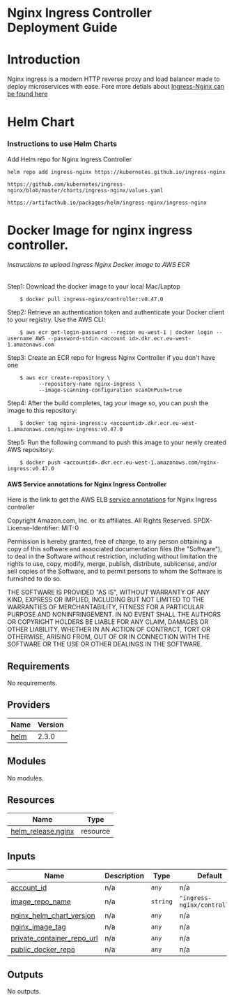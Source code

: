 # Nginx Ingress Controller Deployment Guide

# Introduction

 Nginx ingress is a modern HTTP reverse proxy and load balancer made to deploy microservices with ease. Fore more detials about [Ingress-Nginx can be found here](https://kubernetes.github.io/ingress-nginx/)
 
# Helm Chart

### Instructions to use Helm Charts

Add Helm repo for Nginx Ingress Controller

    helm repo add ingress-nginx https://kubernetes.github.io/ingress-nginx

    https://github.com/kubernetes/ingress-nginx/blob/master/charts/ingress-nginx/values.yaml

    https://artifacthub.io/packages/helm/ingress-nginx/ingress-nginx

# Docker Image for nginx ingress controller.

###### Instructions to upload Ingress Nginx Docker image to AWS ECR

        
Step1: Download the docker image to your local Mac/Laptop
        
        $ docker pull ingress-nginx/controller:v0.47.0
        
Step2: Retrieve an authentication token and authenticate your Docker client to your registry. Use the AWS CLI:
        
        $ aws ecr get-login-password --region eu-west-1 | docker login --username AWS --password-stdin <account id>.dkr.ecr.eu-west-1.amazonaws.com
        
Step3: Create an ECR repo for Ingress Nginx Controller if you don't have one 
    
        $ aws ecr create-repository \
              --repository-name nginx-ingress \
              --image-scanning-configuration scanOnPush=true 
              
Step4: After the build completes, tag your image so, you can push the image to this repository:
        
        $ docker tag nginx-ingress:v <accountid>.dkr.ecr.eu-west-1.amazonaws.com/nginx-ingress:v0.47.0
        
Step5: Run the following command to push this image to your newly created AWS repository:
        
        $ docker push <accountid>.dkr.ecr.eu-west-1.amazonaws.com/nginx-ingress:v0.47.0



#### AWS Service annotations for Nginx Ingress Controller
Here is the link to get the AWS ELB [service annotations](https://kubernetes-sigs.github.io/aws-load-balancer-controller/latest/guide/service/annotations/) for Nginx Ingress controller


<!-- BEGINNING OF PRE-COMMIT-TERRAFORM DOCS HOOK -->
Copyright Amazon.com, Inc. or its affiliates. All Rights Reserved.
SPDX-License-Identifier: MIT-0

Permission is hereby granted, free of charge, to any person obtaining a copy of this
software and associated documentation files (the "Software"), to deal in the Software
without restriction, including without limitation the rights to use, copy, modify,
merge, publish, distribute, sublicense, and/or sell copies of the Software, and to
permit persons to whom the Software is furnished to do so.

THE SOFTWARE IS PROVIDED "AS IS", WITHOUT WARRANTY OF ANY KIND, EXPRESS OR IMPLIED,
INCLUDING BUT NOT LIMITED TO THE WARRANTIES OF MERCHANTABILITY, FITNESS FOR A
PARTICULAR PURPOSE AND NONINFRINGEMENT. IN NO EVENT SHALL THE AUTHORS OR COPYRIGHT
HOLDERS BE LIABLE FOR ANY CLAIM, DAMAGES OR OTHER LIABILITY, WHETHER IN AN ACTION
OF CONTRACT, TORT OR OTHERWISE, ARISING FROM, OUT OF OR IN CONNECTION WITH THE
SOFTWARE OR THE USE OR OTHER DEALINGS IN THE SOFTWARE.

## Requirements

No requirements.

## Providers

| Name | Version |
|------|---------|
| <a name="provider_helm"></a> [helm](#provider\_helm) | 2.3.0 |

## Modules

No modules.

## Resources

| Name | Type |
|------|------|
| [helm_release.nginx](https://registry.terraform.io/providers/hashicorp/helm/latest/docs/resources/release) | resource |

## Inputs

| Name | Description | Type | Default | Required |
|------|-------------|------|---------|:--------:|
| <a name="input_account_id"></a> [account\_id](#input\_account\_id) | n/a | `any` | n/a | yes |
| <a name="input_image_repo_name"></a> [image\_repo\_name](#input\_image\_repo\_name) | n/a | `string` | `"ingress-nginx/controller"` | no |
| <a name="input_nginx_helm_chart_version"></a> [nginx\_helm\_chart\_version](#input\_nginx\_helm\_chart\_version) | n/a | `any` | n/a | yes |
| <a name="input_nginx_image_tag"></a> [nginx\_image\_tag](#input\_nginx\_image\_tag) | n/a | `any` | n/a | yes |
| <a name="input_private_container_repo_url"></a> [private\_container\_repo\_url](#input\_private\_container\_repo\_url) | n/a | `any` | n/a | yes |
| <a name="input_public_docker_repo"></a> [public\_docker\_repo](#input\_public\_docker\_repo) | n/a | `any` | n/a | yes |

## Outputs

No outputs.
<!-- END OF PRE-COMMIT-TERRAFORM DOCS HOOK -->




